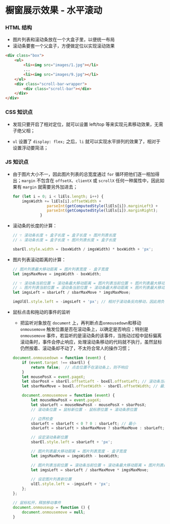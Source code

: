 # 橱窗展示效果 - 水平滚动

### HTML 结构

* 图片列表和滚动条放在一个大盒子里，以便统一布局
* 滚动条要套一个父盒子，方便做定位以实现滚动效果

```html
<div class="box">
    <ul>
        <li><img src="images/1.jpg"></li>
		...
        <li><img src="images/9.jpg"></li>
    </ul>
    <div class="scroll-bar-wrapper">
        <div class="scroll-bar"></div>
    </div>
</div>
```



### CSS 知识点

* 发现只要开启了相对定位，就可以设置 left/top 等来实现元素移动效果，无需子绝父相；

* `ul` 设置了 `display: flex;` 之后，`li` 就可以实现水平排列的效果了，相对于设置浮动要简洁；

  

### JS 知识点

* 由于图片大小不一，因此图片列表的总宽度通过 `for` 循环把他们逐一相加得出；`margin` 不包含在 `offsetX`、`clientX` 或 `scrollX` 任何一种属性中，因此如果有 `margin` 就需要另外加进去；

  ```js
  for (let i = 0; i < liEls.length; i++) {
      imgsWidth += liEls[i].offsetWidth + 
          		 parseInt(getComputedStyle(liEls[i]).marginLeft) + 
          		 parseInt(getComputedStyle(liEls[i]).marginRight);
              }
  ```

* 滚动条的长度的计算：

  ```js
  // ∵ 滚动条长度 ÷ 盒子长度 = 盒子长度 ÷ 图片列表长度
  // ∴ 滚动条长度 = 盒子长度 ÷ 图片列表长度 × 盒子长度
  
  sbarEl.style.width = (boxWidth / imgsWidth) * boxWidth + 'px';
  ```

* 图片列表滚动距离的计算：

  ```js
  // 图片列表最大移动距离 = 图片列表宽度 - 盒子宽度
  let imgsMaxMove = imgsWidth - boxWidth;
  
  // ∵ 滚动条当前位置 ÷ 滚动条最大移动距离 = 图片列表当前位置 ÷ 图片列表最大移动距离
  // ∴ 图片列表当前位置 = 滚动条当前位置 ÷ 滚动条最大移动距离 × 图片列表最大移动距离
  let imgsLeft = sbarLeft / sbarMaxMove * imgsMaxMove;
  
  imgUlEl.style.left = -imgsLeft + 'px'; // 相对于滚动条反向移动，因此用负值
  ```

* 鼠标点击和拖动的事件的监听

  * 把监听对象放在 `document` 上，再判断点击`onmousedown`和移动`onmousemove` 触发位置是否在滚动条上，以确定是否响应；特别是 `onmousemove` 事件，若监听的是滚动条的该事件，当拖动过程中鼠标偏离滚动条时，事件会停止响应，处理滚动条移动的代码就不执行，虽然鼠标仍然按着、滚动条却不动了，不太符合常人的操作习惯；

  ```js
  document.onmousedown = function (event) {
      if (event.target !== sbarEl) { 
          return false;  // 点击位置不在滚动条上，则不响应
      }
      let mousePosX = event.pageX; 
      let sbarPosX = sbarEl.offsetLeft - boxEl.offsetLeft; // 滚动条当前位置
      let sbarMaxMove = boxEl.offsetWidth - sbarEl.offsetWidth; // 最大滚动距离
  
      document.onmousemove = function (event) {
          let mouseNewPosX = event.pageX; 
          let sbarLeft = mouseNewPosX - mousePosX + sbarPosX;
          // 滚动条位置 = 鼠标新位置 - 鼠标原位置 + 滚动条原位置
  
          // 边界检查
          sbarLeft = sbarLeft < 0 ? 0 : sbarLeft; // 最小
          sbarLeft = sbarLeft > sbarMaxMove ? sbarMaxMove : sbarLeft; // 最大
  
          // 设定滚动条新位置
          sbarEl.style.left = sbarLeft + 'px';
  
          // 图片列表最大移动距离 = 图片列表宽度 - 盒子宽度
          let imgsMaxMove = imgsWidth - boxWidth;
  
          // 图片列表当前位置 = 滚动条当前位置 ÷ 滚动条最大移动距离 × 图片列表最大移动距离
          let imgsLeft = sbarLeft / sbarMaxMove * imgsMaxMove;
          
          // 设定图片列表新位置
          ulEl.style.left = -imgsLeft + 'px';
      };
  };
  
  // 鼠标松开，释放移动事件
  document.onmouseup = function () {
      document.onmousemove = null;
  }
  ```

  